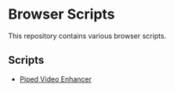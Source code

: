 # Browser Scripts

This repository contains various browser scripts.

## Scripts

- [Piped Video Enhancer](https://github.com/danielytuk/browser-scripts/piped-video-enhancer)
